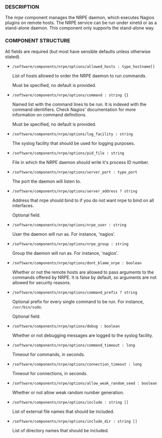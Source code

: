 
### DESCRIPTION

The _nrpe_ component manages the NRPE daemon, which executes Nagios
plugins on remote hosts. The NRPE service can be run under xinetd or
as a stand-alone daemon. This component only supports the stand-alone
way.

### COMPONENT STRUCTURE

All fields are required (but most have sensible defaults unless otherwise stated).

- `/software/components/nrpe/options/allowed_hosts : type_hostname[]`

    List of hosts allowed to order the NRPE daemon to run commands.

    Must be specified, no default is provided.

- `/software/components/nrpe/options/command : string {}`

    Named list with the command lines to be run. It is indexed with the
    command identifiers. Check Nagios' documentation for more information
    on command definitions.

    Must be specified, no default is provided.

- `/software/components/nrpe/options/log_facility : string`

    The syslog facility that should be used for logging purposes.

- `/software/components/nrpe/options/pid_file : string`

    File in which the NRPE daemon should write it's process ID number.

- `/software/components/nrpe/options/server_port : type_port`

    The port the daemon will listen to.

- `/software/components/nrpe/options/server_address ? string`

    Address that nrpe should bind to if you do not want nrpe to bind on all interfaces.

    Optional field.

- `/software/components/nrpe/options/nrpe_user : string`

    User the daemon will run as. For instance, 'nagios'.

- `/software/components/nrpe/options/nrpe_group : string`

    Group the daemon will run as. For instance, 'nagios'.

- `/software/components/nrpe/options/dont_blame_nrpe : boolean`

    Whether or not the remote hosts are allowed to pass arguments to the
    commands offered by NRPE. It is false by default, so arguments are not
    allowed for security reasons.

- `/software/components/nrpe/options/command_prefix ? string`

    Optional prefix for every single command to be run. For instance,
    `/usr/bin/sudo`.

    Optional field.

- `/software/components/nrpe/options/debug : boolean`

    Whether or not debugging messages are logged to the syslog facility.

- `/software/components/nrpe/options/command_timeout : long`

    Timeout for commands, in seconds.

- `/software/components/nrpe/options/connection_timeout : long`

    Timeout for connections, in seconds.

- `/software/components/nrpe/options/allow_weak_random_seed : boolean`

    Whether or not allow weak random number generation.

- `/software/components/nrpe/options/include : string []`

    List of external file names that should be included.

- `/software/components/nrpe/options/include_dir : string []`

    List of directory names that should be included.

